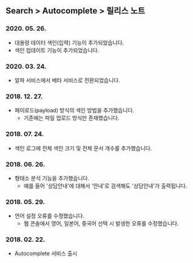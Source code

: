## Search > Autocomplete > 릴리스 노트

### 2020. 05. 26.

- 대용량 데이터 색인(입력) 기능이 추가되었습니다.
- 색인 업데이트 기능이 추가되었습니다.

### 2020. 03. 24.

- 알파 서비스에서 베타 서비스로 전환되었습니다.

### 2018. 12. 27.

- 페이로드(payload) 방식의 색인 방법을 추가했습니다.
    - 기존에는 파일 업로드 방식만 존재했습니다.

### 2018. 07. 24.

- 색인 로그에 전체 색인 크기 및 전체 문서 개수를 추가했습니다.

### 2018. 06. 26.

- 형태소 분석 기능을 추가했습니다.
    - 예를 들어 '상담안내'에 대해서 '안내'로 검색해도 '상담안내'가 출력됩니다.

### 2018. 05. 29.

- 언어 설정 오류를 수정했습니다.
    - 웹 콘솔에서 영어, 일본어, 중국어 선택 시 발생한 오류를 수정했습니다.

### 2018. 02. 22.

- Autocomplete 서비스 출시
